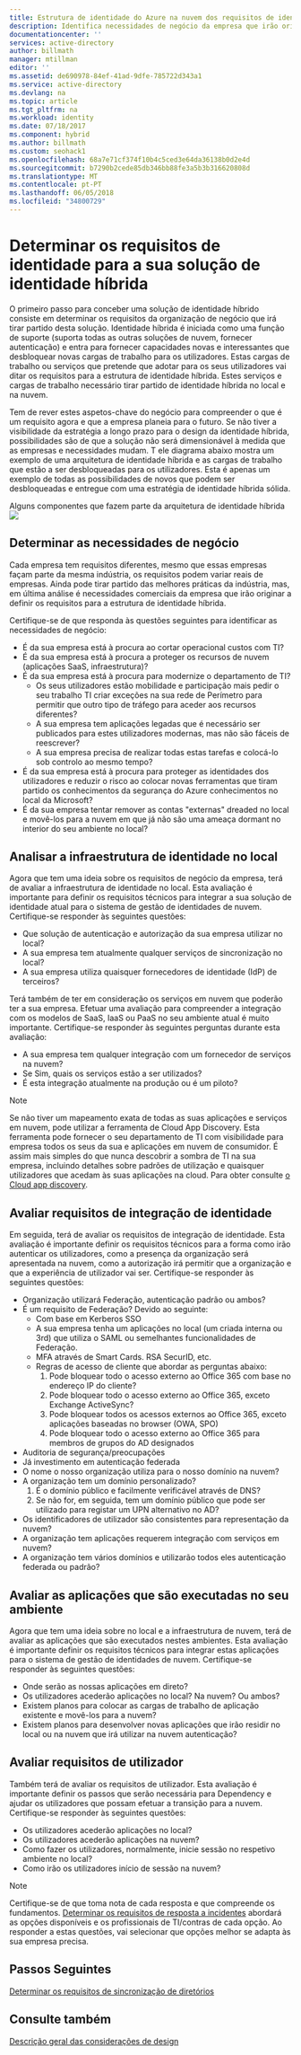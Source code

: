```yaml
---
title: Estrutura de identidade do Azure na nuvem dos requisitos de identidade híbrida | Microsoft Docs
description: Identifica necessidades de negócio da empresa que irão originar a definir os requisitos para a estrutura de identidade híbrida.
documentationcenter: ''
services: active-directory
author: billmath
manager: mtillman
editor: ''
ms.assetid: de690978-84ef-41ad-9dfe-785722d343a1
ms.service: active-directory
ms.devlang: na
ms.topic: article
ms.tgt_pltfrm: na
ms.workload: identity
ms.date: 07/18/2017
ms.component: hybrid
ms.author: billmath
ms.custom: seohack1
ms.openlocfilehash: 68a7e71cf374f10b4c5ced3e64da36138b0d2e4d
ms.sourcegitcommit: b7290b2cede85db346bb88fe3a5b3b316620808d
ms.translationtype: MT
ms.contentlocale: pt-PT
ms.lasthandoff: 06/05/2018
ms.locfileid: "34800729"
---
```

# <a name="determine-identity-requirements-for-your-hybrid-identity-solution"></a>Determinar os requisitos de identidade para a sua solução de identidade híbrida
O primeiro passo para conceber uma solução de identidade híbrido consiste em determinar os requisitos da organização de negócio que irá tirar partido desta solução.  Identidade híbrida é iniciada como uma função de suporte (suporta todas as outras soluções de nuvem, fornecer autenticação) e entra para fornecer capacidades novas e interessantes que desbloquear novas cargas de trabalho para os utilizadores.  Estas cargas de trabalho ou serviços que pretende que adotar para os seus utilizadores vai ditar os requisitos para a estrutura de identidade híbrida.  Estes serviços e cargas de trabalho necessário tirar partido de identidade híbrida no local e na nuvem.  

Tem de rever estes aspetos-chave do negócio para compreender o que é um requisito agora e que a empresa planeia para o futuro. Se não tiver a visibilidade da estratégia a longo prazo para o design da identidade híbrida, possibilidades são de que a solução não será dimensionável à medida que as empresas e necessidades mudam.   T ele diagrama abaixo mostra um exemplo de uma arquitetura de identidade híbrida e as cargas de trabalho que estão a ser desbloqueadas para os utilizadores. Esta é apenas um exemplo de todas as possibilidades de novos que podem ser desbloqueadas e entregue com uma estratégia de identidade híbrida sólida. 

Alguns componentes que fazem parte da arquitetura de identidade híbrida ![](./media/hybrid-id-design-considerations/hybrid-identity-architechture.png)

## <a name="determine-business-needs"></a>Determinar as necessidades de negócio
Cada empresa tem requisitos diferentes, mesmo que essas empresas façam parte da mesma indústria, os requisitos podem variar reais de empresas. Ainda pode tirar partido das melhores práticas da indústria, mas, em última análise é necessidades comerciais da empresa que irão originar a definir os requisitos para a estrutura de identidade híbrida. 

Certifique-se de que responda às questões seguintes para identificar as necessidades de negócio:

* É da sua empresa está à procura ao cortar operacional custos com TI?
* É da sua empresa está à procura a proteger os recursos de nuvem (aplicações SaaS, infraestrutura)?
* É da sua empresa está à procura para modernize o departamento de TI?
  * Os seus utilizadores estão mobilidade e participação mais pedir o seu trabalho TI criar exceções na sua rede de Perímetro para permitir que outro tipo de tráfego para aceder aos recursos diferentes?
  * A sua empresa tem aplicações legadas que é necessário ser publicados para estes utilizadores modernas, mas não são fáceis de reescrever?
  * A sua empresa precisa de realizar todas estas tarefas e colocá-lo sob controlo ao mesmo tempo?
* É da sua empresa está à procura para proteger as identidades dos utilizadores e reduzir o risco ao colocar novas ferramentas que tiram partido os conhecimentos da segurança do Azure conhecimentos no local da Microsoft?
* É da sua empresa tentar remover as contas "externas" dreaded no local e movê-los para a nuvem em que já não são uma ameaça dormant no interior do seu ambiente no local?

## <a name="analyze-on-premises-identity-infrastructure"></a>Analisar a infraestrutura de identidade no local
Agora que tem uma ideia sobre os requisitos de negócio da empresa, terá de avaliar a infraestrutura de identidade no local. Esta avaliação é importante para definir os requisitos técnicos para integrar a sua solução de identidade atual para o sistema de gestão de identidades de nuvem. Certifique-se responder às seguintes questões:

* Que solução de autenticação e autorização da sua empresa utilizar no local? 
* A sua empresa tem atualmente qualquer serviços de sincronização no local?
* A sua empresa utiliza quaisquer fornecedores de identidade (IdP) de terceiros?

Terá também de ter em consideração os serviços em nuvem que poderão ter a sua empresa. Efetuar uma avaliação para compreender a integração com os modelos de SaaS, IaaS ou PaaS no seu ambiente atual é muito importante. Certifique-se responder às seguintes perguntas durante esta avaliação:

* A sua empresa tem qualquer integração com um fornecedor de serviços na nuvem?
* Se Sim, quais os serviços estão a ser utilizados?
* É esta integração atualmente na produção ou é um piloto?

> [!NOTE]
> Se não tiver um mapeamento exata de todas as suas aplicações e serviços em nuvem, pode utilizar a ferramenta de Cloud App Discovery. Esta ferramenta pode fornecer o seu departamento de TI com visibilidade para empresa todos os seus da sua e aplicações em nuvem de consumidor. É assim mais simples do que nunca descobrir a sombra de TI na sua empresa, incluindo detalhes sobre padrões de utilização e quaisquer utilizadores que acedam às suas aplicações na cloud. Para obter consulte [o Cloud app discovery](manage-apps/cloud-app-discovery.md).
> 
> 

## <a name="evaluate-identity-integration-requirements"></a>Avaliar requisitos de integração de identidade
Em seguida, terá de avaliar os requisitos de integração de identidade. Esta avaliação é importante definir os requisitos técnicos para a forma como irão autenticar os utilizadores, como a presença da organização será apresentada na nuvem, como a autorização irá permitir que a organização e que a experiência de utilizador vai ser. Certifique-se responder às seguintes questões:

* Organização utilizará Federação, autenticação padrão ou ambos?
* É um requisito de Federação?  Devido ao seguinte:
  * Com base em Kerberos SSO
  * A sua empresa tenha um aplicações no local (um criada interna ou 3rd) que utiliza o SAML ou semelhantes funcionalidades de Federação.
  * MFA através de Smart Cards. RSA SecurID, etc.
  * Regras de acesso de cliente que abordar as perguntas abaixo:
    1. Pode bloquear todo o acesso externo ao Office 365 com base no endereço IP do cliente?
    2. Pode bloquear todo o acesso externo ao Office 365, exceto Exchange ActiveSync?
    3. Pode bloquear todos os acessos externos ao Office 365, exceto aplicações baseadas no browser (OWA, SPO)
    4. Pode bloquear todo o acesso externo ao Office 365 para membros de grupos do AD designados
* Auditoria de segurança/preocupações
* Já investimento em autenticação federada
* O nome o nosso organização utiliza para o nosso domínio na nuvem?
* A organização tem um domínio personalizado?
  1. É o domínio público e facilmente verificável através de DNS?
  2. Se não for, em seguida, tem um domínio público que pode ser utilizado para registar um UPN alternativo no AD?
* Os identificadores de utilizador são consistentes para representação da nuvem? 
* A organização tem aplicações requerem integração com serviços em nuvem?
* A organização tem vários domínios e utilizarão todos eles autenticação federada ou padrão?

## <a name="evaluate-applications-that-run-in-your-environment"></a>Avaliar as aplicações que são executadas no seu ambiente
Agora que tem uma ideia sobre no local e a infraestrutura de nuvem, terá de avaliar as aplicações que são executados nestes ambientes. Esta avaliação é importante definir os requisitos técnicos para integrar estas aplicações para o sistema de gestão de identidades de nuvem. Certifique-se responder às seguintes questões:

* Onde serão as nossas aplicações em direto?
* Os utilizadores acederão aplicações no local?  Na nuvem? Ou ambos?
* Existem planos para colocar as cargas de trabalho de aplicação existente e movê-los para a nuvem?
* Existem planos para desenvolver novas aplicações que irão residir no local ou na nuvem que irá utilizar na nuvem autenticação?

## <a name="evaluate-user-requirements"></a>Avaliar requisitos de utilizador
Também terá de avaliar os requisitos de utilizador. Esta avaliação é importante definir os passos que serão necessária para Dependency e ajudar os utilizadores que possam efetuar a transição para a nuvem. Certifique-se responder às seguintes questões:

* Os utilizadores acederão aplicações no local?
* Os utilizadores acederão aplicações na nuvem?
* Como fazer os utilizadores, normalmente, inicie sessão no respetivo ambiente no local?
* Como irão os utilizadores início de sessão na nuvem?

> [!NOTE]
> Certifique-se de que toma nota de cada resposta e que compreende os fundamentos. [Determinar os requisitos de resposta a incidentes](active-directory-hybrid-identity-design-considerations-incident-response-requirements.md) abordará as opções disponíveis e os profissionais de TI/contras de cada opção.  Ao responder a estas questões, vai selecionar que opções melhor se adapta às sua empresa precisa.
> 
> 

## <a name="next-steps"></a>Passos Seguintes
[Determinar os requisitos de sincronização de diretórios](active-directory-hybrid-identity-design-considerations-directory-sync-requirements.md)

## <a name="see-also"></a>Consulte também
[Descrição geral das considerações de design](active-directory-hybrid-identity-design-considerations-overview.md)

